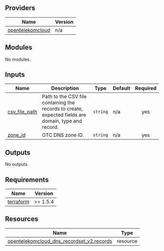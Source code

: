 <!-- BEGIN_TF_DOCS -->

## Providers

| Name | Version |
|------|---------|
| <a name="provider_opentelekomcloud"></a> [opentelekomcloud](#provider\_opentelekomcloud) | n/a |
## Modules

No modules.
## Inputs

| Name | Description | Type | Default | Required |
|------|-------------|------|---------|:--------:|
| <a name="input_csv_file_path"></a> [csv\_file\_path](#input\_csv\_file\_path) | Path to the CSV file containing the records to create, expected fields are domain, type and record. | `string` | n/a | yes |
| <a name="input_zone_id"></a> [zone\_id](#input\_zone\_id) | OTC DNS zone ID. | `string` | n/a | yes |
## Outputs

No outputs.
## Requirements

| Name | Version |
|------|---------|
| <a name="requirement_terraform"></a> [terraform](#requirement\_terraform) | >= 1.5.4 |
## Resources

| Name | Type |
|------|------|
| [opentelekomcloud_dns_recordset_v2.records](https://registry.terraform.io/providers/opentelekomcloud/opentelekomcloud/latest/docs/resources/dns_recordset_v2) | resource |
<!-- END_TF_DOCS -->